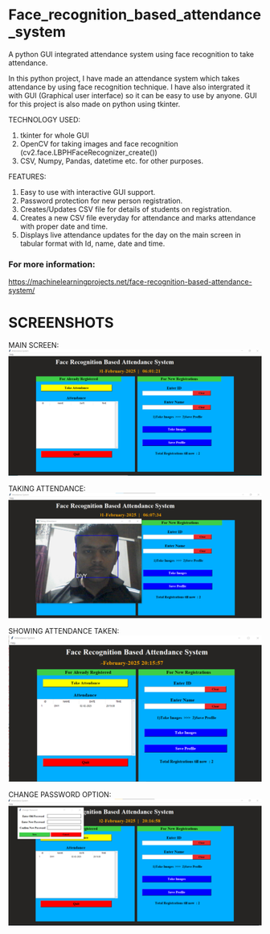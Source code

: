 # Face_recognition_based_attendance_system
A python GUI integrated attendance system using face recognition to take attendance.

In this python project, I have made an attendance system which takes attendance by using face recognition technique. I have also intergrated it with GUI (Graphical user interface) so it can be easy to use by anyone. GUI for this project is also made on python using tkinter.

TECHNOLOGY USED:
1) tkinter for whole GUI
2) OpenCV for taking images and face recognition (cv2.face.LBPHFaceRecognizer_create())
3) CSV, Numpy, Pandas, datetime etc. for other purposes.

FEATURES:
1) Easy to use with interactive GUI support.
2) Password protection for new person registration.
3) Creates/Updates CSV file for details of students on registration.
4) Creates a new CSV file everyday for attendance and marks attendance with proper date and time.
5) Displays live attendance updates for the day on the main screen in tabular format with Id, name, date and time.

### For more information:
https://machinelearningprojects.net/face-recognition-based-attendance-system/

# SCREENSHOTS
MAIN SCREEN:![Screenshot (09)](https://github.com/Divyp842/Face_recognition_based_attendance_system/blob/main/main_page.png)



TAKING ATTENDANCE:
![Screenshot (10)](https://github.com/Divyp842/Face_recognition_based_attendance_system/blob/main/ATD.png)


SHOWING ATTENDANCE TAKEN:
![Screenshot (11)](https://github.com/Divyp842/Face_recognition_based_attendance_system/blob/main/after.png)


CHANGE PASSWORD OPTION:
![Screenshot (13)](https://github.com/Divyp842/Face_recognition_based_attendance_system/blob/main/pass.png)
